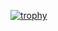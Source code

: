 [![trophy](https://github-profile-trophy.vercel.app/?username=MythicalTrashcan&theme=onedark)](https://github.com/ryo-ma/github-profile-trophy)
